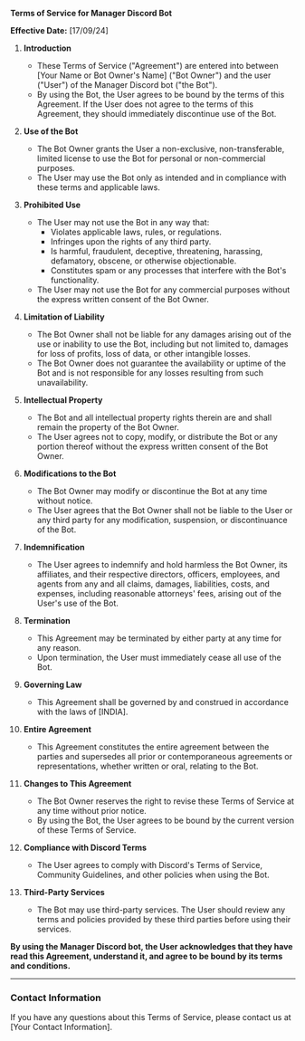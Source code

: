 
**Terms of Service for Manager Discord Bot**

**Effective Date:** [17/09/24]

1. **Introduction**
   - These Terms of Service ("Agreement") are entered into between [Your Name or Bot Owner's Name] ("Bot Owner") and the user ("User") of the Manager Discord bot ("the Bot").
   - By using the Bot, the User agrees to be bound by the terms of this Agreement. If the User does not agree to the terms of this Agreement, they should immediately discontinue use of the Bot.

2. **Use of the Bot**
   - The Bot Owner grants the User a non-exclusive, non-transferable, limited license to use the Bot for personal or non-commercial purposes.
   - The User may use the Bot only as intended and in compliance with these terms and applicable laws.

3. **Prohibited Use**
   - The User may not use the Bot in any way that:
     - Violates applicable laws, rules, or regulations.
     - Infringes upon the rights of any third party.
     - Is harmful, fraudulent, deceptive, threatening, harassing, defamatory, obscene, or otherwise objectionable.
     - Constitutes spam or any processes that interfere with the Bot's functionality.
   - The User may not use the Bot for any commercial purposes without the express written consent of the Bot Owner.

4. **Limitation of Liability**
   - The Bot Owner shall not be liable for any damages arising out of the use or inability to use the Bot, including but not limited to, damages for loss of profits, loss of data, or other intangible losses.
   - The Bot Owner does not guarantee the availability or uptime of the Bot and is not responsible for any losses resulting from such unavailability.

5. **Intellectual Property**
   - The Bot and all intellectual property rights therein are and shall remain the property of the Bot Owner.
   - The User agrees not to copy, modify, or distribute the Bot or any portion thereof without the express written consent of the Bot Owner.

6. **Modifications to the Bot**
   - The Bot Owner may modify or discontinue the Bot at any time without notice.
   - The User agrees that the Bot Owner shall not be liable to the User or any third party for any modification, suspension, or discontinuance of the Bot.

7. **Indemnification**
   - The User agrees to indemnify and hold harmless the Bot Owner, its affiliates, and their respective directors, officers, employees, and agents from any and all claims, damages, liabilities, costs, and expenses, including reasonable attorneys' fees, arising out of the User's use of the Bot.

8. **Termination**
   - This Agreement may be terminated by either party at any time for any reason.
   - Upon termination, the User must immediately cease all use of the Bot.

9. **Governing Law**
   - This Agreement shall be governed by and construed in accordance with the laws of [INDIA].

10. **Entire Agreement**
    - This Agreement constitutes the entire agreement between the parties and supersedes all prior or contemporaneous agreements or representations, whether written or oral, relating to the Bot.

11. **Changes to This Agreement**
    - The Bot Owner reserves the right to revise these Terms of Service at any time without prior notice.
    - By using the Bot, the User agrees to be bound by the current version of these Terms of Service.

12. **Compliance with Discord Terms**
    - The User agrees to comply with Discord's Terms of Service, Community Guidelines, and other policies when using the Bot.

13. **Third-Party Services**
    - The Bot may use third-party services. The User should review any terms and policies provided by these third parties before using their services.

**By using the Manager Discord bot, the User acknowledges that they have read this Agreement, understand it, and agree to be bound by its terms and conditions.**

---

### Contact Information
If you have any questions about this Terms of Service, please contact us at [Your Contact Information].

